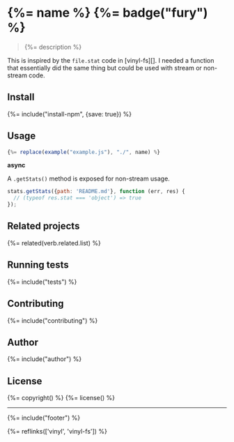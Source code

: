 # {%= name %} {%= badge("fury") %}

> {%= description %}

This is inspired by the `file.stat` code in [vinyl-fs][]. I needed a function that essentially did the same thing but could be used with stream or non-stream code.

## Install
{%= include("install-npm", {save: true}) %}


## Usage

```js
{%= replace(example("example.js"), "./", name) %}
```

**async**

A `.getStats()` method is exposed for non-stream usage.

```js
stats.getStats({path: 'README.md'}, function (err, res) {
  // (typeof res.stat === 'object') => true
});
```

## Related projects
{%= related(verb.related.list) %}  

## Running tests
{%= include("tests") %}

## Contributing
{%= include("contributing") %}

## Author
{%= include("author") %}

## License
{%= copyright() %}
{%= license() %}

***

{%= include("footer") %}

{%= reflinks(['vinyl', 'vinyl-fs']) %}